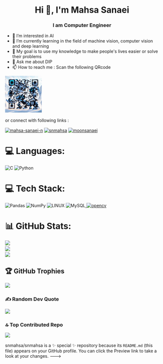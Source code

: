 
<h1 align="center">Hi 👋, I'm Mahsa Sanaei</h1>
<h3 align="center">I am Computer Engineer</h3>


- 👀 I’m interested in AI
- 🌱 I’m currently learning  in the field of machine vision, computer vision and deep learning
- 🔭 My goal is to use my knowledge to make people's lives easier or solve their problems
- 💬 Ask me about DIP 
- 📫 How to reach me : Scan the following QRcode
<p align="left">
<img src="https://github.com/snmahsa/myrep/blob/b08a8a476cda4dd3b18ebd67b4e841dc23064d34/qr%20mahsa%20sanaei.jpg" alt="c" width="120" height="120"/>
</p>
or connect with following links :
<p align="left">
<a href="https://linkedin.com/in/mahsa-sanaei-n" target="blank"><img align="center" src="https://raw.githubusercontent.com/rahuldkjain/github-profile-readme-generator/master/src/images/icons/Social/linked-in-alt.svg" alt="mahsa-sanaei-n" height="30" width="40" /></a>
<a href="https://kaggle.com/snmahsa" target="blank"><img align="center" src="https://raw.githubusercontent.com/rahuldkjain/github-profile-readme-generator/master/src/images/icons/Social/kaggle.svg" alt="snmahsa" height="30" width="40" /></a>
<a href="https://instagram.com/moonsanaei" target="blank"><img align="center" src="https://raw.githubusercontent.com/rahuldkjain/github-profile-readme-generator/master/src/images/icons/Social/instagram.svg" alt="moonsanaei" height="30" width="40" /></a>
</p>


# 💻 Languages:
![C](https://img.shields.io/badge/c-%2300599C.svg?style=for-the-badge&logo=c&logoColor=white) ![Python](https://img.shields.io/badge/python-3670A0?style=for-the-badge&logo=python&logoColor=ffdd54) 



# 💻 Tech Stack:
![Pandas](https://img.shields.io/badge/pandas-%23150458.svg?style=for-the-badge&logo=pandas&logoColor=white) ![NumPy](https://img.shields.io/badge/numpy-%23013243.svg?style=for-the-badge&logo=numpy&logoColor=white) ![LINUX](https://img.shields.io/badge/Linux-FCC624?style=for-the-badge&logo=linux&logoColor=black) ![MySQL](https://img.shields.io/badge/mysql-%2300f.svg?style=for-the-badge&logo=mysql&logoColor=white)<a href="https://opencv.org/" target="_blank" rel="noreferrer"> <img src="https://www.vectorlogo.zone/logos/opencv/opencv-icon.svg" alt="opencv" width="40" height="40"/> </a>
# 📊 GitHub Stats:
![](https://github-readme-stats.vercel.app/api?username=snmahsa&theme=dark&hide_border=false&include_all_commits=true&count_private=true)<br/>
![](https://github-readme-streak-stats.herokuapp.com/?user=snmahsa&theme=dark&hide_border=false)<br/>
![](https://github-readme-stats.vercel.app/api/top-langs/?username=snmahsa&theme=dark&hide_border=false&include_all_commits=true&count_private=true&layout=compact)

## 🏆 GitHub Trophies
![](https://github-profile-trophy.vercel.app/?username=snmahsa&theme=radical&no-frame=false&no-bg=true&margin-w=4)

### ✍️ Random Dev Quote
![](https://quotes-github-readme.vercel.app/api?type=horizontal&theme=radical)

### 🔝 Top Contributed Repo
![](https://github-contributor-stats.vercel.app/api?username=snmahsa&limit=5&theme=dark&combine_all_yearly_contributions=true)


snmahsa/snmahsa is a ✨ special ✨ repository because its `README.md` (this file) appears on your GitHub profile.
You can click the Preview link to take a look at your changes.
--->
